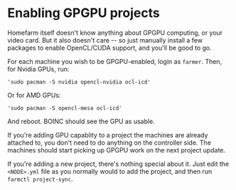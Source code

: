 # Enabling GPGPU projects

Homefarm itself doesn't know anything about GPGPU computing, or your
video card. But it also doesn't care -- so just manually install a few
packages to enable OpenCL/CUDA support, and you'll be good to go.

For each machine you wish to be GPGPU-enabled, login as
`farmer`. Then, for Nvidia GPUs, run:

`'sudo pacman -S nvidia opencl-nvidia ocl-icd'`

Or for AMD GPUs:

`'sudo pacman -S opencl-mesa ocl-icd'`

And reboot. BOINC should see the GPU as usable.

If you're adding GPU capablity to a project the machines are already
attached to, you don't need to do anything on the controller side. The
machines should start picking up GPGPU work on the next project
update.

If you're adding a new project, there's nothing special about it. Just
edit the `<NODE>.yml` file as you normally would to add the project,
and then run `farmctl project-sync`.
